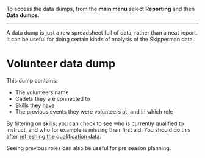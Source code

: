 To access the data dumps, from the **main menu** select **Reporting** and then **Data dumps**.
___

A data dump is just a raw spreadsheet full of data, rather than a neat report. It can be useful for doing certain kinds of analysis of the Skipperman data.

# Volunteer data dump

This dump contains:
- The volunteers name
- Cadets they are connected to
- Skills they have
- The previous events they were volunteers at, and in which role

By filtering on skills, you can check to see who is currently qualified to instruct, and who for example is missing their first aid. You should do this after [refreshing the qualification data](refresh_skills_with_import_help.md).

Seeing previous roles can also be useful for pre season planning.